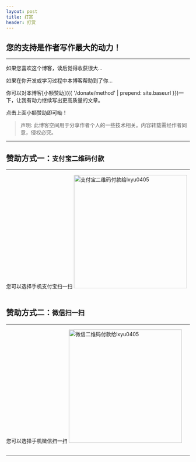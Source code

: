 ```yaml
---
layout: post
title: 打赏
header: 打赏
---
```


您的支持是作者写作最大的动力！
------------------------------
<hr>

如果您喜欢这个博客，读后觉得收获很大...

如果在你开发或学习过程中本博客帮助到了你...

你可以对本博客[小额赞助]({{ '/donate/method' | prepend: site.baseurl }})一下，让我有动力继续写出更高质量的文章。

点击上面小额赞助即可呦！
<br>
>声明: 此博客空间用于分享作者个人的一些技术相关。内容转载需经作者同意，侵权必究。

<hr>

赞助方式一：`支付宝二维码付款`
------------------------------

<hr>
您可以选择手机支付宝扫一扫

<img src="{{ '/styles/images/alipay.jpg' | prepend: site.baseurl }}" alt="支付宝二维码付款给lxyu0405" width="310" />

<br>
<br>

赞助方式二：`微信扫一扫`
------------------------------

<hr>
您可以选择手机微信扫一扫

<img src="{{ '/styles/images/wechat-pay.jpg' | prepend: site.baseurl }}" alt="微信二维码付款给lxyu0405" width="310" />

<br>
<br>

<hr>


